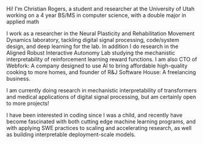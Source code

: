 Hi! I'm Christian Rogers, a student and researcher at the University of Utah working on a 4 year BS/MS in computer science, with a double major in applied math

I work as a researcher in the Neural Plasticity and Rehabilitation Movement Dynamics laboratory, tackling digital signal processing, code/system design, and deep learning for the lab. In addition I do research in the Aligned Robust Interactive Autonomy Lab studying the mechanistic interpretability of reinforcement learning reward functions. I am also CTO of Webfork: A company designed to use AI to bring affordable high-quality cooking to more homes, and founder of R&J Software House: A freelancing business.

I am currently doing research in mechanistic interpretability of transformers and medical applications of digital signal processing, but am certainly open to more projects!

I have been interested in coding since I was a child, and recently have become fascinated with both cutting edge machine learning programs, and with applying SWE practices to scaling and accelerating research, as well as building interpretable deployment-scale models.
<!---
ChristianRogers1/ChristianRogers1 is a ✨ special ✨ repository because its `README.md` (this file) appears on your GitHub profile.
You can click the Preview link to take a look at your changes.
--->
